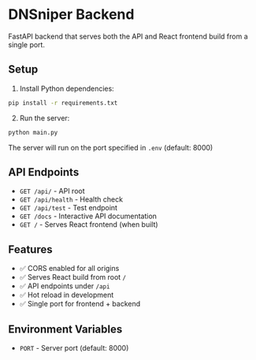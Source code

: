 # DNSniper Backend

FastAPI backend that serves both the API and React frontend build from a single port.

## Setup

1. Install Python dependencies:
```bash
pip install -r requirements.txt
```

2. Run the server:
```bash
python main.py
```

The server will run on the port specified in `.env` (default: 8000)

## API Endpoints

- `GET /api/` - API root
- `GET /api/health` - Health check
- `GET /api/test` - Test endpoint
- `GET /docs` - Interactive API documentation
- `GET /` - Serves React frontend (when built)

## Features

- ✅ CORS enabled for all origins
- ✅ Serves React build from root `/`
- ✅ API endpoints under `/api`
- ✅ Hot reload in development
- ✅ Single port for frontend + backend

## Environment Variables

- `PORT` - Server port (default: 8000) 